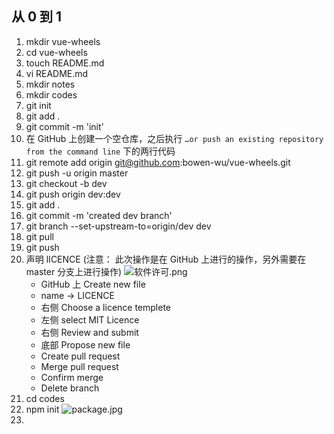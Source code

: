 ## 从 0 到 1

1. mkdir vue-wheels
2. cd vue-wheels
3. touch README.md
4. vi README.md
5. mkdir notes
6. mkdir codes
7. git init
8. git add .
9. git commit -m 'init'
10. 在 GitHub 上创建一个空仓库，之后执行 ` …or push an existing repository from the command line ` 下的两行代码
11. git remote add origin git@github.com:bowen-wu/vue-wheels.git
12. git push -u origin master
13. git checkout -b dev
14. git push origin dev:dev
15. git add .
16. git commit -m 'created dev branch'
17. git branch --set-upstream-to=origin/dev dev
18. git pull
19. git push
20. 声明 lICENCE (注意： 此次操作是在 GitHub 上进行的操作，另外需要在 master 分支上进行操作)
![软件许可.png](https://upload-images.jianshu.io/upload_images/9617841-1221cc136a24bf7f.png?imageMogr2/auto-orient/strip%7CimageView2/2/w/1240)
    - GitHub 上 Create new file
    - name -> LICENCE
    - 右侧 Choose a licence templete
    - 左侧 select MIT Licence
    - 右侧 Review and submit
    - 底部 Propose new file
    - Create pull request
    - Merge pull request
    - Confirm merge
    - Delete branch
21. cd codes
22. npm init
![package.jpg](https://upload-images.jianshu.io/upload_images/9617841-ba9c9522f51fa910.jpg?imageMogr2/auto-orient/strip%7CimageView2/2/w/1240)
23. 